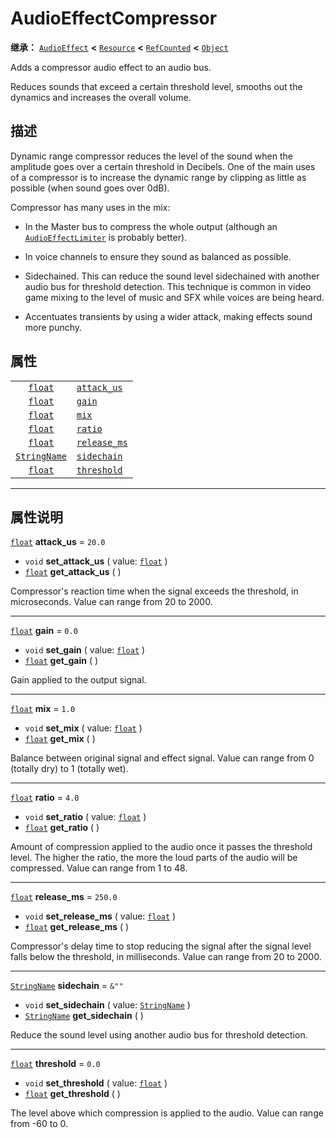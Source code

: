 <!-- ⚠ 请勿编辑本文件 ⚠ -->
<!-- 本文档使用脚本从 WeDot 引擎源码仓库生成。 -->
<!-- 生成脚本：https://github.com/WeDot-Engine/WeDot/tree/4.3/doc/tools/make_md.py； -->
<!-- 原文件：https://github.com/WeDot-Engine/WeDot/tree/4.3/doc/classes/AudioEffectCompressor.xml。 -->

<div id="_class_audioeffectcompressor"></div>

# AudioEffectCompressor

**继承：** [`AudioEffect`](class_audioeffect.md) **<** [`Resource`](class_resource.md) **<** [`RefCounted`](class_refcounted.md) **<** [`Object`](class_object.md)

Adds a compressor audio effect to an audio bus.

Reduces sounds that exceed a certain threshold level, smooths out the dynamics and increases the overall volume.

## 描述

Dynamic range compressor reduces the level of the sound when the amplitude goes over a certain threshold in Decibels. One of the main uses of a compressor is to increase the dynamic range by clipping as little as possible (when sound goes over 0dB).

Compressor has many uses in the mix:

- In the Master bus to compress the whole output (although an [`AudioEffectLimiter`](class_audioeffectlimiter.md) is probably better).

- In voice channels to ensure they sound as balanced as possible.

- Sidechained. This can reduce the sound level sidechained with another audio bus for threshold detection. This technique is common in video game mixing to the level of music and SFX while voices are being heard.

- Accentuates transients by using a wider attack, making effects sound more punchy.

## 属性

|||
|:-:|:--|
| [`float`](class_float.md)           | [`attack_us`](#class_audioeffectcompressor_property_attack_us)   | ``20.0``  |
| [`float`](class_float.md)           | [`gain`](#class_audioeffectcompressor_property_gain)             | ``0.0``   |
| [`float`](class_float.md)           | [`mix`](#class_audioeffectcompressor_property_mix)               | ``1.0``   |
| [`float`](class_float.md)           | [`ratio`](#class_audioeffectcompressor_property_ratio)           | ``4.0``   |
| [`float`](class_float.md)           | [`release_ms`](#class_audioeffectcompressor_property_release_ms) | ``250.0`` |
| [`StringName`](class_stringname.md) | [`sidechain`](#class_audioeffectcompressor_property_sidechain)   | ``&""``   |
| [`float`](class_float.md)           | [`threshold`](#class_audioeffectcompressor_property_threshold)   | ``0.0``   |

<!-- rst-class:: classref-section-separator -->

---

## 属性说明

<div id="_class_audioeffectcompressor_property_attack_us"></div>

[`float`](class_float.md) **attack_us** = ``20.0`` <div id="class_audioeffectcompressor_property_attack_us"></div>

- `void` **set_attack_us** ( value: [`float`](class_float.md) )
- [`float`](class_float.md) **get_attack_us** ( )

Compressor's reaction time when the signal exceeds the threshold, in microseconds. Value can range from 20 to 2000.

<!-- rst-class:: classref-item-separator -->

---

<div id="_class_audioeffectcompressor_property_gain"></div>

[`float`](class_float.md) **gain** = ``0.0`` <div id="class_audioeffectcompressor_property_gain"></div>

- `void` **set_gain** ( value: [`float`](class_float.md) )
- [`float`](class_float.md) **get_gain** ( )

Gain applied to the output signal.

<!-- rst-class:: classref-item-separator -->

---

<div id="_class_audioeffectcompressor_property_mix"></div>

[`float`](class_float.md) **mix** = ``1.0`` <div id="class_audioeffectcompressor_property_mix"></div>

- `void` **set_mix** ( value: [`float`](class_float.md) )
- [`float`](class_float.md) **get_mix** ( )

Balance between original signal and effect signal. Value can range from 0 (totally dry) to 1 (totally wet).

<!-- rst-class:: classref-item-separator -->

---

<div id="_class_audioeffectcompressor_property_ratio"></div>

[`float`](class_float.md) **ratio** = ``4.0`` <div id="class_audioeffectcompressor_property_ratio"></div>

- `void` **set_ratio** ( value: [`float`](class_float.md) )
- [`float`](class_float.md) **get_ratio** ( )

Amount of compression applied to the audio once it passes the threshold level. The higher the ratio, the more the loud parts of the audio will be compressed. Value can range from 1 to 48.

<!-- rst-class:: classref-item-separator -->

---

<div id="_class_audioeffectcompressor_property_release_ms"></div>

[`float`](class_float.md) **release_ms** = ``250.0`` <div id="class_audioeffectcompressor_property_release_ms"></div>

- `void` **set_release_ms** ( value: [`float`](class_float.md) )
- [`float`](class_float.md) **get_release_ms** ( )

Compressor's delay time to stop reducing the signal after the signal level falls below the threshold, in milliseconds. Value can range from 20 to 2000.

<!-- rst-class:: classref-item-separator -->

---

<div id="_class_audioeffectcompressor_property_sidechain"></div>

[`StringName`](class_stringname.md) **sidechain** = ``&""`` <div id="class_audioeffectcompressor_property_sidechain"></div>

- `void` **set_sidechain** ( value: [`StringName`](class_stringname.md) )
- [`StringName`](class_stringname.md) **get_sidechain** ( )

Reduce the sound level using another audio bus for threshold detection.

<!-- rst-class:: classref-item-separator -->

---

<div id="_class_audioeffectcompressor_property_threshold"></div>

[`float`](class_float.md) **threshold** = ``0.0`` <div id="class_audioeffectcompressor_property_threshold"></div>

- `void` **set_threshold** ( value: [`float`](class_float.md) )
- [`float`](class_float.md) **get_threshold** ( )

The level above which compression is applied to the audio. Value can range from -60 to 0.

[^virtual]: 本方法通常需要用户覆盖才能生效。
[^const]: 本方法无副作用，不会修改该实例的任何成员变量。
[^vararg]: 本方法除了能接受在此处描述的参数外，还能够继续接受任意数量的参数。
[^constructor]: 本方法用于构造某个类型。
[^static]: 调用本方法无需实例，可直接使用类名进行调用。
[^operator]: 本方法描述的是使用本类型作为左操作数的有效运算符。
[^bitfield]: 这个值是由下列位标志构成位掩码的整数。
[^void]: 无返回值。
